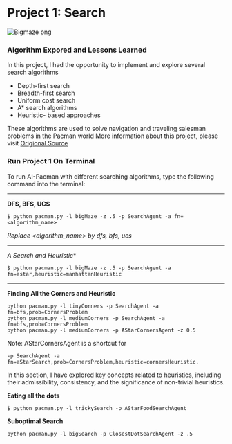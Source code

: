 # Project 1: Search

![Bigmaze png](http://ai.berkeley.edu/projects/release/search/v1/001/maze.png)

### Algorithm Expored and Lessons Learned

In this project, I had the opportunity to implement and explore several search algorithms

- Depth-first search
- Breadth-first search
- Uniform cost search
- A* search algorithms
- Heuristic- based approaches

These algorithms are used to solve navigation and traveling salesman problems in the Pacman world
More information about this project, please visit [Origional Source](http://ai.berkeley.edu/search.html)

### Run Project 1 On Terminal
To run AI-Pacman with different searching algorithms, type the following command into the terminal:

---

**DFS, BFS, UCS**

```
$ python pacman.py -l bigMaze -z .5 -p SearchAgent -a fn=<algorithm_name>
```

*Replace <algorithm_name> by dfs, bfs, ucs*

---

**A* Search and Heuristic**

```
$ python pacman.py -l bigMaze -z .5 -p SearchAgent -a fn=astar,heuristic=manhattanHeuristic
```

---

**Finding All the Corners and Heuristic**

```
python pacman.py -l tinyCorners -p SearchAgent -a fn=bfs,prob=CornersProblem
python pacman.py -l mediumCorners -p SearchAgent -a fn=bfs,prob=CornersProblem
python pacman.py -l mediumCorners -p AStarCornersAgent -z 0.5
```

Note: AStarCornersAgent is a shortcut for

`-p SearchAgent -a fn=aStarSearch,prob=CornersProblem,heuristic=cornersHeuristic.`

In this section, I have explored key concepts related to heuristics, including their admissibility, consistency, and the significance of non-trivial heuristics.

**Eating all the dots**

```
$ python pacman.py -l trickySearch -p AStarFoodSearchAgent
```

**Suboptimal Search**

```
python pacman.py -l bigSearch -p ClosestDotSearchAgent -z .5 
```